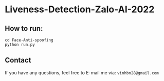 # Liveness-Detection-Zalo-AI-2022
## How to run:
```
cd Face-Anti-spoofing
python run.py
```
## Contact
If you have any questions, feel free to E-mail me via: `vinhbn28@gmail.com`






